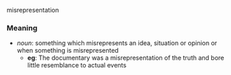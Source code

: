 misrepresentation
### Meaning
+ _noun_: something which misrepresents an idea, situation or opinion or when something is misrepresented
    + __eg__: The documentary was a misrepresentation of the truth and bore little resemblance to actual events
